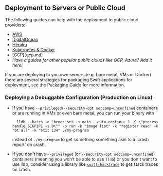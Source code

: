 
## Deployment to Servers or Public Cloud

The following guides can help with the deployment to public cloud providers:
* [AWS](aws.md)
* [DigitalOcean](digital-ocean.md)
* [Heroku](heroku.md)
* [Kubernetes & Docker](packaging.md#docker)
* [GCP][gcp.md]
* _Have a guides for other popular public clouds like GCP, Azure? Add it here!_

If you are deploying to you own servers (e.g. bare metal, VMs or Docker) there are several strategies for packaging Swift applications for deployment, see the [Packaging Guide](packaging.md) for more information.

### Deploying a Debuggable Configuration (Production on Linux)

- If you have `--privileged`/`--security-opt seccomp=unconfined` containers or are running in VMs or even bare metal, you can run your binary with

        lldb --batch -o "break set -n main --auto-continue 1 -C \"process handle SIGPIPE -s 0\"" -o run -k "image list" -k "register read" -k "bt all" -k "exit 134" ./my-program

    instead of `./my-program` to get something something akin to a 'crash report' on crash.

- If you don't have `--privileged` (or `--security-opt seccomp=unconfined`) containers (meaning you won't be able to use `lldb`) or you don't want to use lldb, consider using a library like [`swift-backtrace`](https://github.com/swift-server/swift-backtrace) to get stack traces on crash.
